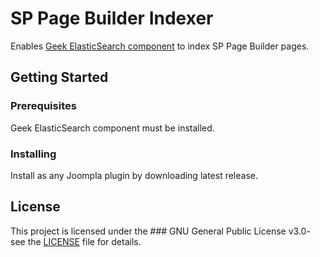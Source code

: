 # SP Page Builder Indexer

Enables [Geek ElasticSearch component](https://www.joomlageek.com/product/component-geek-elasticsearch) to index SP Page Builder pages.

## Getting Started

### Prerequisites

Geek ElasticSearch component must be installed.

### Installing
Install as any Joompla plugin by downloading latest release.

## License

This project is licensed under the ### GNU General Public License v3.0- see the [LICENSE](LICENSE) file for details.
